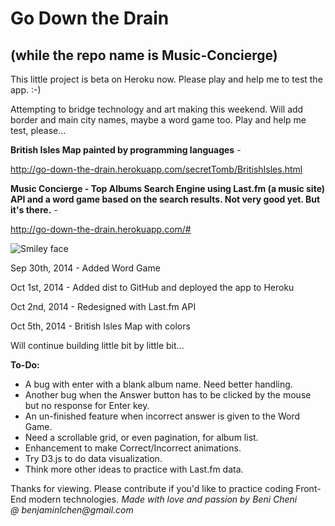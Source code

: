 Go Down the Drain
==============
<h2>(while the repo name is Music-Concierge)</h2>
This little project is beta on Heroku now. Please play and help me to test the app. :-)

Attempting to bridge technology and art making this weekend. Will add border and main city names, maybe a word game too. Play and help me test, please...

<strong>British Isles Map painted by programming languages</strong> -

http://go-down-the-drain.herokuapp.com/secretTomb/BritishIsles.html

<strong>Music Concierge - Top Albums Search Engine using Last.fm (a music site) API and a word game based on the search results. Not very good yet. But it's there.</strong> -

http://go-down-the-drain.herokuapp.com/#

<img src="smiley.gif" alt="Smiley face">

Sep 30th, 2014 - Added Word Game

Oct 1st, 2014 - Added dist to GitHub and deployed the app to Heroku

Oct 2nd, 2014 - Redesigned with Last.fm API

Oct 5th, 2014 - British Isles Map with colors

Will continue building little bit by little bit...

<strong>To-Do:</strong>
<ul>
    <li>A bug with enter with a blank album name.  Need better handling.</li>
    <li>Another bug when the Answer button has to be clicked by the mouse but no response for Enter key.</li> 
    <li>An un-finished feature when incorrect answer is given to the Word Game.</li>
    <li>Need a scrollable grid, or even pagination, for album list.</li>
    <li>Enhancement to make Correct/Incorrect animations.</li>
    <li>Try D3.js to do data visualization.</li>
    <li>Think more other ideas to practice with Last.fm data.</li>
</ul>
Thanks for viewing. Please contribute if you'd like to practice coding Front-End modern technologies.

<em>
    Made with love and passion by Beni Cheni
    <br>@ benjaminlchen@gmail.com
</em>